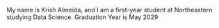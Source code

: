 My name is Krish Almeida, and I am a first-year student at Northeastern studying Data Science.
Graduation Year is May 2029
